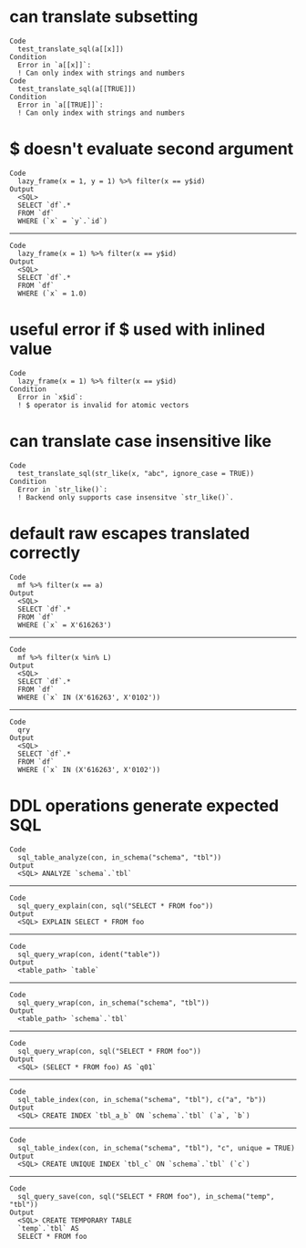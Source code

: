# can translate subsetting

    Code
      test_translate_sql(a[[x]])
    Condition
      Error in `a[[x]]`:
      ! Can only index with strings and numbers
    Code
      test_translate_sql(a[[TRUE]])
    Condition
      Error in `a[[TRUE]]`:
      ! Can only index with strings and numbers

# $ doesn't evaluate second argument

    Code
      lazy_frame(x = 1, y = 1) %>% filter(x == y$id)
    Output
      <SQL>
      SELECT `df`.*
      FROM `df`
      WHERE (`x` = `y`.`id`)

---

    Code
      lazy_frame(x = 1) %>% filter(x == y$id)
    Output
      <SQL>
      SELECT `df`.*
      FROM `df`
      WHERE (`x` = 1.0)

# useful error if $ used with inlined value

    Code
      lazy_frame(x = 1) %>% filter(x == y$id)
    Condition
      Error in `x$id`:
      ! $ operator is invalid for atomic vectors

# can translate case insensitive like

    Code
      test_translate_sql(str_like(x, "abc", ignore_case = TRUE))
    Condition
      Error in `str_like()`:
      ! Backend only supports case insensitve `str_like()`.

# default raw escapes translated correctly

    Code
      mf %>% filter(x == a)
    Output
      <SQL>
      SELECT `df`.*
      FROM `df`
      WHERE (`x` = X'616263')

---

    Code
      mf %>% filter(x %in% L)
    Output
      <SQL>
      SELECT `df`.*
      FROM `df`
      WHERE (`x` IN (X'616263', X'0102'))

---

    Code
      qry
    Output
      <SQL>
      SELECT `df`.*
      FROM `df`
      WHERE (`x` IN (X'616263', X'0102'))

# DDL operations generate expected SQL

    Code
      sql_table_analyze(con, in_schema("schema", "tbl"))
    Output
      <SQL> ANALYZE `schema`.`tbl`

---

    Code
      sql_query_explain(con, sql("SELECT * FROM foo"))
    Output
      <SQL> EXPLAIN SELECT * FROM foo

---

    Code
      sql_query_wrap(con, ident("table"))
    Output
      <table_path> `table`

---

    Code
      sql_query_wrap(con, in_schema("schema", "tbl"))
    Output
      <table_path> `schema`.`tbl`

---

    Code
      sql_query_wrap(con, sql("SELECT * FROM foo"))
    Output
      <SQL> (SELECT * FROM foo) AS `q01`

---

    Code
      sql_table_index(con, in_schema("schema", "tbl"), c("a", "b"))
    Output
      <SQL> CREATE INDEX `tbl_a_b` ON `schema`.`tbl` (`a`, `b`)

---

    Code
      sql_table_index(con, in_schema("schema", "tbl"), "c", unique = TRUE)
    Output
      <SQL> CREATE UNIQUE INDEX `tbl_c` ON `schema`.`tbl` (`c`)

---

    Code
      sql_query_save(con, sql("SELECT * FROM foo"), in_schema("temp", "tbl"))
    Output
      <SQL> CREATE TEMPORARY TABLE 
      `temp`.`tbl` AS
      SELECT * FROM foo

